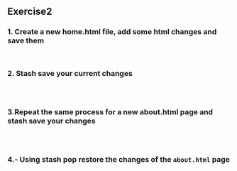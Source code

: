 ## Exercise2
### 1. Create a new home.html file, add some html changes and save them
```


```

### 2. Stash save your current changes
```



```
### 3.Repeat the same process for a new about.html page and stash save your changes
```



```

### 4.- Using stash pop restore the changes of the `about.html` page
```

```


###
```

```


###
```

```